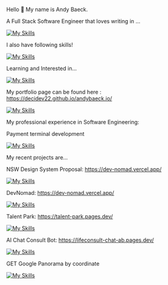 Hello 👋 My name is Andy Baeck.

A Full Stack Software Engineer that loves writing in ...

[![My Skills](https://skillicons.dev/icons?i=ts,nodejs,express,mongodb,nextjs,react,tailwind)](https://skillicons.dev)

I also have following skills!

[![My Skills](https://skillicons.dev/icons?i=postgres,prisma,py,postman,git,vite,css,html,firebase,docker)](https://skillicons.dev)

Learning and Interested in...

[![My Skills](https://skillicons.dev/icons?i=nestjs,graphql,threejs,go)](https://skillicons.dev)


My portfolio page can be found here : https://decidev22.github.io/andybaeck.io/

[![My Skills](https://skillicons.dev/icons?i=react,tailwind,github,vite,ts,firebase,githubactions)](https://skillicons.dev)

My professional experience in Software Engineering:

Payment terminal development

[![My Skills](https://skillicons.dev/icons?i=ts,nodejs,express,docker,jest,postgres,postman)](https://skillicons.dev)

My recent projects are...

NSW Design System Proposal: https://dev-nomad.vercel.app/

[![My Skills](https://skillicons.dev/icons?i=ts,react,nextjs,tailwind,github)](https://skillicons.dev)

DevNomad: https://dev-nomad.vercel.app/

[![My Skills](https://skillicons.dev/icons?i=vite,ts,prisma,express,vercel,react,nextjs,mongodb,tailwind)](https://skillicons.dev)

Talent Park: https://talent-park.pages.dev/

[![My Skills](https://skillicons.dev/icons?i=ts,nextjs,firebase,express,react,tailwind)](https://skillicons.dev)


AI Chat Consult Bot: https://lifeconsult-chat-ab.pages.dev/

[![My Skills](https://skillicons.dev/icons?i=ts,nextjs,aws,cloudflare,express,react,tailwind)](https://skillicons.dev)


GET Google Panorama by coordinate

[![My Skills](https://skillicons.dev/icons?i=python,gcp)](https://skillicons.dev)
